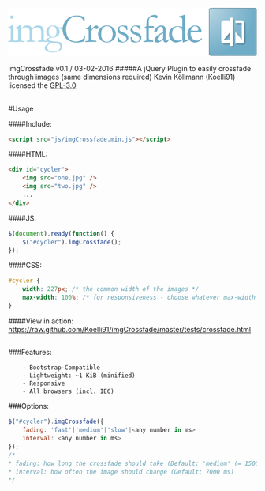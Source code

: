 ![ScreenShot](https://github.com/Koelli91/imgCrossfade/raw/master/tests/banner.png)

imgCrossfade v0.1 / 03-02-2016
#####A jQuery Plugin to easily crossfade through images (same dimensions required)
Kevin Köllmann (Koelli91)
licensed the [GPL-3.0](https://github.com/Koelli91/imgCrossfade/raw/master/LICENSE)
## 
#Usage

####Include:
```html
<script src="js/imgCrossfade.min.js"></script>
```

####HTML:
```html
<div id="cycler">
	<img src="one.jpg" />
	<img src="two.jpg" />
	...
</div>
```

####JS:
```js
$(document).ready(function() {
	$("#cycler").imgCrossfade();
});
```

####CSS:
```css
#cycler {
	width: 227px; /* the common width of the images */
	max-width: 100%; /* for responsiveness - choose whatever max-width you'd like */
}
```

####View in action:
https://raw.github.com/Koelli91/imgCrossfade/master/tests/crossfade.html
## 
###Features:
```
	- Bootstrap-Compatible
	- Lightweight: ~1 KiB (minified)
	- Responsive
	- All browsers (incl. IE6)
```
 
###Options:
```js
$("#cycler").imgCrossfade({
	fading: 'fast'|'medium'|'slow'|<any number in ms>
	interval: <any number in ms>
});
/*
* fading: how long the crossfade should take (Default: 'medium' (= 1500 ms))
* interval: how often the image should change (Default: 7000 ms)
*/
```
